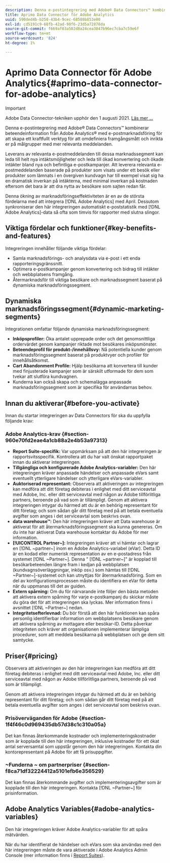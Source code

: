```yaml
---
description: Denna e-postintegrering med Adobe® Data Connectors™ kombinerar beteendeinformation från Adobe Analytics® med e-postmarknadsföring för att skapa ett kraftfullt verktyg för att omdefiniera framgångsmått och inrikta er på målgrupper med mer relevanta meddelanden.
title: Aprimo Data Connector för Adobe Analytics
uuid: 590ded4b-b250-43b4-9cec-68508b853e00
exl-id: cd5191c9-68fb-42ad-98f6-23d5a72878da
source-git-commit: f669af03a502d8a24cea3047b96ec7cba7c59e6f
workflow-type: tm+mt
source-wordcount: '824'
ht-degree: 1%

---
```


# Aprimo Data Connector för Adobe Analytics{#aprimo-data-connector-for-adobe-analytics}

>[!IMPORTANT]
>
>Adobe Data Connector-tekniken upphör den 1 augusti 2021. [Läs mer …](/help/import/data-connectors/data-connectors-eol.md)

Denna e-postintegrering med Adobe® Data Connectors™ kombinerar beteendeinformation från Adobe Analytics® med e-postmarknadsföring för att skapa ett kraftfullt verktyg för att omdefiniera framgångsmått och inrikta er på målgrupper med mer relevanta meddelanden.

Leverans av relevanta e-postmeddelanden till dessa marknadssegment kan leda till helt nya intäktsmöjligheter och leda till ökad konvertering och ökade intäkter bland nya och befintliga e-postkampanjer. Att leverera relevanta e-postmeddelanden baserade på produkter som visats under ett besök eller produkter som lämnats i en övergiven kundvagn har till exempel visat sig ha en dramatisk inverkan på intäkterna, med minimal inverkan på kostnaden eftersom det bara är att dra nytta av besökare som sajten redan får.

Denna ökning av marknadsföringseffektiviteten är en av de största fördelarna med att integrera [!DNL Adobe Analytics] med April. Dessutom synkroniserar den här integreringen automatiskt e-poststatistik med [!DNL Adobe Analytics]-data så ofta som timvis för rapporter med slutna slingor.

## Viktiga fördelar och funktioner{#key-benefits-and-features}

Integreringen innehåller följande viktiga fördelar:

* Samla marknadsförings- och analysdata via e-post i ett enda rapporteringsgränssnitt.
* Optimera e-postkampanjer genom konvertering och bidrag till intäkter och webbplatsens framgång.
* Återmarknadsför till viktiga besökare och marknadssegment baserat på dynamiska marknadsföringssegment.

## Dynamiska marknadsföringssegment{#dynamic-marketing-segments}

Integrationen omfattar följande dynamiska marknadsföringssegment:

* **Inköpsprofiler:** Öka antalet upprepade order och det genomsnittliga ordervärdet genom kampanjer riktade mot besökares inköpsmönster.
* **Beteendeprofil för produkt-/innehållsvy:** Nå potentiella kunder genom marknadsföringssegment baserat på produktvyer och profiler för innehållsåtkomst.
* **Cart Abandonment Profile:** Hjälp besökarna att konvertera till kunder med finjusterade kampanjer som är särskilt utformade för dem som tvekar att slutföra kundvagnen.
* Kunderna kan också skapa och schemalägga anpassade marknadsföringssegment som är specifika för användarnas behov.

## Innan du aktiverar{#before-you-activate}

Innan du startar integreringen av Data Connectors för ska du uppfylla följande krav:

### Adobe Analytics-krav {#section-960e70fd2eae4a1cb88a2e4b53a97313}

* **Report Suite-specifik:** Var uppmärksam på att den här integreringen är rapportsvitsspecifik. Kontrollera att du har valt önskat rapportpaket innan du aktiverar integreringen.
* **Tillgängliga och konfigurerade Adobe Analytics-variabler:** Den här integreringen kräver anpassade händelser och anpassade eVars samt eventuellt ytterligare händelser och ytterligare eVars-variabler.
* **Auktoriserad representant:** Observera att aktiveringen av integreringen kan medföra att ditt företag debiteras i enlighet med ditt serviceavtal med Adobe, Inc. eller ditt serviceavtal med någon av Adobe tillförlitliga partners, beroende på vad som är tillämpligt. Genom att aktivera integreringen intygar du härmed att du är en behörig representant för ditt företag; och som sådan går ditt företag med på att betala eventuella avgifter som anges i det serviceavtal som beskrivs ovan.
* **data warehouse™:** Den här integreringen kräver att Data warehouse är aktiverat för att återmarknadsföringssegment ska kunna genereras. Om du inte har aktiverat Data warehouse kontaktar du Adobe för mer information.
* **[!UICONTROL Partner~]:** Integreringen kräver att vi hämtar och lagrar en  [!DNL ~partner~] inom en Adobe Analytics-variabel (eVar). Detta ID är en kodad eller numerisk representation av en e-postadress från systemet [!DNL ~Partner~]. Denna &quot; [!DNL ~partner~]&quot; är kopplad till besökarbeteenden längre fram i kedjan på webbplatsen (kundvagnsöverläggningar, inköp osv.) som hämtas till [!DNL ~Partner~]-systemet och kan utnyttjas för återmarknadsföring. Som en del av konfigurationsprocessen måste du identifiera en eVar för detta när du uppmanas till det av guiden.
* **Extern spårning:** Om du för närvarande inte följer den bästa metoden att aktivera extern spårning för varje e-postkampanj du skickar måste du göra det för att integreringen ska lyckas. Mer information finns i avsnittet [!DNL ~Partner~] nedan.
* **Integritetsefterlevnad:** Du bör förstå att den här funktionen kan spåra personlig identifierbar information om webbplatsens besökare genom att aktivera spårning av mottagare eller besökar-ID. Detta påverkar integriteten och kräver att organisationen implementerar lämpliga procedurer, som att meddela besökarna på webbplatsen och ge dem sitt samtycke.

## Priser{#pricing}

Observera att aktiveringen av den här integreringen kan medföra att ditt företag debiteras i enlighet med ditt serviceavtal med Adobe, Inc. eller ditt serviceavtal med någon av Adobe tillförlitliga partners, beroende på vad som är tillämpligt.

Genom att aktivera integreringen intygar du härmed att du är en behörig representant för ditt företag; och som sådan går ditt företag med på att betala eventuella avgifter som anges i det serviceavtal som beskrivs ovan.

### Prisöverväganden för Adobe {#section-1f4f46c0d969435db57d38c1c310a05a}

Det kan finnas återkommande kostnader och implementeringskostnader som är kopplade till den här integreringen, inklusive kostnader för ett ökat antal serversamtal som uppstår genom den här integreringen. Kontakta din kontorepresentant på Adobe för att få prisuppgifter.

### ~Funderna ~ om partnerpriser  {#section-f8ca71df32224412a5101efb6e356529}

Det kan finnas återkommande avgifter och implementeringsavgifter som är kopplade till den här integreringen. Kontakta [!DNL ~Partner~] för prisinformation.

## Adobe Analytics Variables{#adobe-analytics-variables}

Den här integreringen kräver Adobe Analytics-variabler för att spåra mätvärden.

När du har identifierat de händelser och eVars som ska användas med den här integreringen måste de vara aktiverade i Adobe Analytics Admin Console (mer information finns i [Report Suites](https://experienceleague.adobe.com/docs/analytics/admin/manage-report-suites/report-suites-admin.html)).
